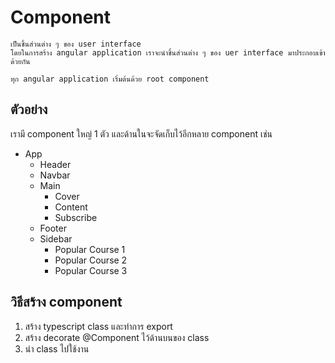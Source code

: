 # Component
    เป็นชิ้นส่วนต่าง ๆ ของ user interface
    โดยในการสร้าง angular application เราจะนำชิ้นส่วนต่าง ๆ ของ uer interface มาประกอบเข้าด้วยกัน

    ทุก angular application เริ่มต้นด้วย root component

## ตัวอย่าง
เรามี component ใหญ่ 1 ตัว และด้านในจะจัดเก็บไว้อีกหลาย component เช่น
- App
    - Header
    - Navbar
    - Main
        - Cover
        - Content
        - Subscribe
    - Footer
    - Sidebar
        - Popular Course 1
        - Popular Course 2
        - Popular Course 3

## วิธีสร้าง component
1. สร้าง typescript class และทำการ export
2. สร้าง decorate @Component ไว้ด้านบนของ class
3. นำ class ไปใช้งาน